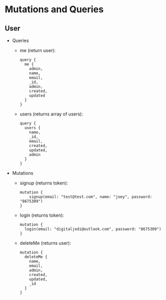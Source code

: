 # Mutations and Queries

## User

  - Queries
    - me (return user):
      ```
      query {
        me {
          admin,
          name,
          email,
          _id,
          admin,
          created,
          updated
        }
      }
      ```
    - users (returns array of users):
      ```
      query {
        users {
          name,
          _id,
          email,
          created,
          updated,
          admin
        }
      }
      ```

  - Mutations
    - signup (returns token): 
      ```
      mutation {
          signup(email: "test@test.com", name: "joey", password: "8675309")
      }
      ```
    - login (returns token):
      ```
      mutation {
        login(email: "digitaljedi@outlook.com", password: "8675309")
      }
      ```
    - deleteMe (returns user):
      ```
      mutation {
        deleteMe {
          name,
          email,
          admin,
          created,
          updated,
          _id
        }
      }
      ```

